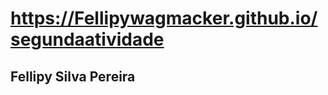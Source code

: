 # https://Fellipywagmacker.github.io/segundaatividade

<!DOCTYPE html>
<html lang="en">
<head>
    <meta charset="UTF-8">
    <meta http-equiv="X-UA-Compatible" content="IE=edge">
    <meta name="viewport" content="width=device-width, initial-scale=1.0">
    <title> Aula de Progamação para  Web </title>
  </head>
  <body>
    <h2> Fellipy Silva Pereira </h2>
  </body>

